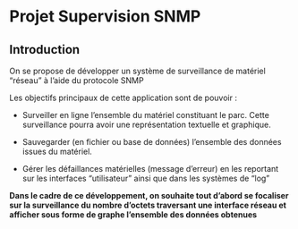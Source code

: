 # Projet Supervision SNMP

## Introduction

On se propose de développer un système de surveillance de matériel “réseau” à l’aide du protocole SNMP 

Les objectifs principaux de cette application sont de pouvoir : 

- Surveiller en ligne l’ensemble du matériel constituant le parc. Cette surveillance pourra avoir une représentation textuelle et graphique. 

- Sauvegarder (en fichier ou base de données) l’ensemble des données issues du matériel. 

- Gérer les défaillances matérielles (message d’erreur) en les reportant sur les interfaces “utilisateur” ainsi que dans les systèmes de “log”  

**Dans le cadre de ce développement, on souhaite tout d’abord se focaliser sur la surveillance du nombre d’octets traversant une interface réseau et afficher sous forme de graphe l’ensemble des données obtenues**

##
